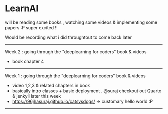 # LearnAI
will be reading some books , watching some videos &amp; implementing some papers :P super excited !!

Would be recording what i did throughtout to come back later
***
Week 2 : going through the "deeplearning for coders" book & videos
* book chapter 4 
***
Week 1 : going through the "deeplearning for coders" book & videos
* video 1,2,3 & related chapters in book
* basically intro classes + basic deployment . @suraj checkout out Quarto & jenkyll later this week
* https://96jhasuraj.github.io/catsvsdogs/  => customary hello world :P
***
